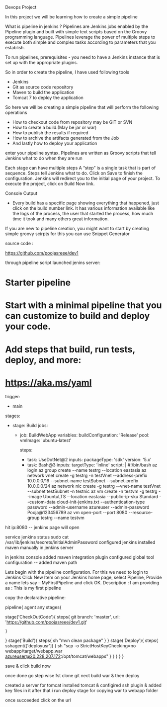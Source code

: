 Devops Project

In this project we will be learning how to create a simple pipeline 

What is pipeline in jenkins ?
Pipelines are Jenkins jobs enabled by the Pipeline plugin and built with simple text scripts based on the Groovy 
programming language.
Pipelines leverage the power of multiple steps to execute both simple and complex tasks according to parameters that 
you establish.

To run pipelines, prerequisites - you need to have a Jenkins instance that is set up with the appropriate plugins. 

So in order to create the pipeline, I have used following tools
- Jenkins
- Git as source code repository
- Maven to build the application
- Tomcat 7 to deploy the application

So here we will be creating a simple pipeline that will perform the following operations 
- How to checkout code from repository may be GIT or SVN
- How to create a build.(May be jar or war)
- How to publish the results if required
- How to archive the artifacts generated from the Job
- And lastly how to deploy your application

enter your pipeline syntax.
Pipelines are written as Groovy scripts  that tell Jenkins what to do when they are run

Each stage can have multiple steps
A “step” is a single task that is part of sequence. Steps tell Jenkins what to do.
Click on Save to finish the configuration. Jenkins will redirect you to the initial page of your project.
To execute the project, click on Build Now link.

Console Output
- Every build has a specific page showing everything that happened, just click on the build number link. 
It has various information available like the logs of the process, the user that started the process, how 
much time it took and many others great information.

If you are new to pipeline creation, you might want to start by creating simple groovy scirpts for this 
you can use Snippet Generator 

source code :

https://github.com/poojasreee/dev1

through pipeline script launched jenins server:

# Starter pipeline
# Start with a minimal pipeline that you can customize to build and deploy your code.
# Add steps that build, run tests, deploy, and more:
# https://aka.ms/yaml

trigger:
- main

stages:
  - stage: Build
    jobs:
      - job: BuildWebApp
        variables:
          buildConfiguration: 'Release'
        pool:
          vmImage: 'ubuntu-latest'

        steps:
        - task: UseDotNet@2
          inputs:
            packageType: 'sdk'
            version: '5.x'
        - task: Bash@3
          inputs:
            targetType: 'inline'
            script: |
              #!/bin/bash
              az login 
              az group create --name testrg --location eastasia
              az network vnet create -g testrg -n testVnet --address-prefix 10.0.0.0/16 --subnet-name testSubnet --subnet-prefix 10.0.0.0/24
              az network nic create -g testrg --vnet-name testVnet --subnet testSubnet -n testnic
              az vm create -n testvm -g testrg --image UbuntuLTS --location eastasia --public-ip-sku Standard --custom-data cloud-init-jenkins.txt --authentication-type password --admin-username azureuser --admin-password Pooja@123456789
              az vm open-port --port 8080 --resource-group testrg --name testvm

hit ip:8080  -- jenkins page will open

service jenkins status
sudo cat /var/lib/jenkins/secrets/initialAdminPassword
configured jenkins
installed maven manually in jenkins server

in jenkins console added maven integration plugin
configured global tool configuration -- added maven path


Lets begin with the pipeline configuration. 
For this we need to login to Jenkins
Click New Item on your Jenkins home page,
select Pipeline,
Provide a name lets say – MyFirstPipeline
and click OK.
Description : I am providing as : This is my first pipeline

copy the declarative pipeline:

pipeline{
agent any
stages{

  stage('CheckOutCode'){
    steps{
    git branch: 'master',  url: 'https://github.com/poojasreee/dev1.git'
	
	}
  }
  stage('Build'){
  steps{
  sh  "mvn clean package"
  }
  }
  stage('Deploy'){
    steps{
        sshagent(['deployusr']) {
         sh "scp -o StrictHostKeyChecking=no webapp/target/webapp.war azureuser@20.228.207.172:/opt/tomcat/webapps"
       }
      }
  }
}
}

save & click build now

once done go step wise fst clone git nect build war & then deploy

created a server for tomcat installed tomcat & configired ssh plugin & added key files in it after that i run deploy stage for 
copying war to webapp folder

once succeeded click on the url
